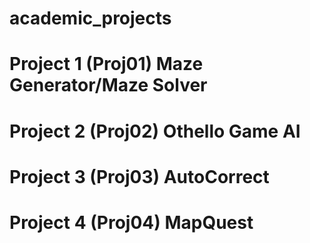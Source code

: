# academic_projects

# Project 1 (Proj01) Maze Generator/Maze Solver

# Project 2 (Proj02) Othello Game AI

# Project 3 (Proj03) AutoCorrect

# Project 4 (Proj04) MapQuest
